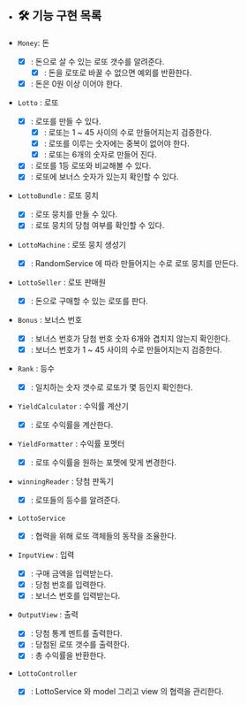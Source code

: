* ## 🛠 기능 구현 목록

* `Money`: 돈
    * [x] : 돈으로 살 수 있는 로또 갯수를 알려준다.
        * [x] : 돈을 로또로 바꿀 수 없으면 예외를 반환한다.
    * [x] : 돈은 0원 이상 이어야 한다.

* `Lotto` : 로또
    * [x] : 로또를 만들 수 있다.
        * [x] : 로또는 1 ~ 45 사이의 수로 만들어지는지 검증한다.
        * [x] : 로또를 이루는 숫자에는 중복이 없어야 한다.
        * [x] : 로또는 6개의 숫자로 만들어 진다. 
    * [x] : 로또를 1등 로또와 비교해볼 수 있다.
    * [x] : 로또에 보너스 숫자가 있는지 확인할 수 있다.

* `LottoBundle` : 로또 뭉치
    * [x] : 로또 뭉치를 만들 수 있다.
    * [x] : 로또 뭉치의 당첨 여부를 확인할 수 있다.

* `LottoMachine` : 로또 뭉치 생성기
    * [x] : RandomService 에 따라 만들어지는 수로 로또 뭉치를 만든다.

* `LottoSeller` : 로또 판매원
    * [x] : 돈으로 구매할 수 있는 로또를 판다.

* `Bonus` : 보너스 번호
    * [x] : 보너스 번호가 당첨 번호 숫자 6개와 겹치지 않는지 확인한다.
    * [x] : 보너스 번호가 1 ~ 45 사이의 수로 만들어지는지 검증한다.

* `Rank` : 등수
    * [x] : 일치하는 숫자 갯수로 로또가 몇 등인지 확인한다.

* `YieldCalculator` : 수익률 계산기
    * [x] : 로또 수익률을 계산한다.

* `YieldFormatter` : 수익률 포멧터
    * [x] : 로또 수익률을 원하는 포멧에 맞게 변경한다. 

* `winningReader` : 당첨 판독기
    * [x] : 로또들의 등수를 알려준다.

* `LottoService`
    * [x] : 협력을 위해 로또 객체들의 동작을 조율한다.

* `InputView` : 입력
    * [x] : 구매 금액을 입력받는다.
    * [x] : 당첨 번호를 입력한다.
    * [x] : 보너스 번호를 입력받는다.

* `OutputView` : 출력
    * [x] : 당첨 통계 멘트를 출력한다.
    * [x] : 당첨된 로또 갯수를 출력한다.
    * [x] : 총 수익률을 반환한다.

* `LottoController`
    * [x] : LottoService 와 model 그리고 view 의 협력을 관리한다.